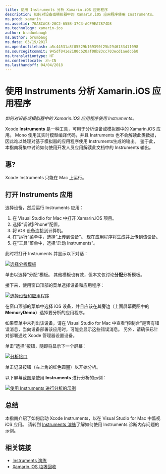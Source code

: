 ```yaml
---
title: 使用 Instruments 分析 Xamarin.iOS 应用程序
description: 如何对设备或模拟器中的 Xamarin.iOS 应用程序使用 Instruments。
ms.prod: xamarin
ms.assetid: 70A8CAC8-20C2-655B-37C3-ACF9EA7874D8
ms.technology: xamarin-ios
author: bradumbaugh
ms.author: brumbaug
ms.date: 03/19/2017
ms.openlocfilehash: a5c44531a8f05529b169390f25b2946133411098
ms.sourcegitcommit: 945df041e2180cb20af08b83cc703ecd1aedc6b0
ms.translationtype: HT
ms.contentlocale: zh-CN
ms.lasthandoff: 04/04/2018
---
```

# <a name="profiling-xamarinios-applications-with-instruments"></a>使用 Instruments 分析 Xamarin.iOS 应用程序

_如何对设备或模拟器中的 Xamarin.iOS 应用程序使用 Instruments。_

Xcode **Instruments** 是一种工具，可用于分析设备或模拟器中的 Xamarin.iOS 应用。 Mono 使用其实时模型编译代码，并且 Instruments 也不会解读此类数据，因此难以处理对基于模拟器的应用程序使用 Instruments生成的输出。
鉴于此，本指南将集中讨论如何使用开发人员应用解读此文档中的 Instruments 输出。

## <a name="requirements"></a>惠?

Xcode Instruments 只能在 Mac 上运行。

## <a name="opening-the-instruments-app"></a>打开 Instruments 应用

选择设备，然后运行 Instruments 应用：

1.  在 Visual Studio for Mac 中打开 Xamarin.iOS 项目。
2.  选择“调试|iPhone”配置。
3.  将 iOS 设备连接到计算机。
4.  在“运行”菜单中，选择“上传到设备”。 现在应用程序将生成并上传到该设备。
5.  在“工具”菜单中，选择“启动 Instruments”。


此时将打开 Instruments 并显示以下对话：

 [![](using-instruments-to-detect-native-leaks-using-markheap-images/instruments1.png "选择分析模板")](using-instruments-to-detect-native-leaks-using-markheap-images/instruments1.png#lightbox)

单击以选择“分配”模板。 其他模板也有效，但本文仅讨论**分配**分析模板。

接下来，使用窗口顶部的菜单选择设备和应用程序：

[![](using-instruments-to-detect-native-leaks-using-markheap-images/instruments2.png "选择设备和应用程序")](using-instruments-to-detect-native-leaks-using-markheap-images/instruments2.png#lightbox)

在窗口顶部的菜单中选择 iOS 设备，并且应该在其旁边（上面屏幕截图中的 **MemoryDemo**）选择要分析的应用程序。

如果菜单中未列出该设备，请在 Visual Studio for Mac 中查看“控制台”是否有错误消息，当向设备部署该应用时，可能会显示这些错误消息。 另外，请确保已针对部署通过 Xcode 管理器设置设备。

单击“选择”按钮，随即将显示下一个屏幕：

[![](using-instruments-to-detect-native-leaks-using-markheap-images/instruments3.png "分析接口")](using-instruments-to-detect-native-leaks-using-markheap-images/instruments3.png#lightbox)

单击记录按钮（左上角的红色圆圈）以开始分析。

以下屏幕截图是使用 **Instruments** 进行分析的示例：

[![](using-instruments-to-detect-native-leaks-using-markheap-images/instruments4.png "使用 Instruments 进行分析的示例")](using-instruments-to-detect-native-leaks-using-markheap-images/instruments4.png#lightbox)

## <a name="summary"></a>总结

本指南介绍了如何启动 Xcode Instruments，以在 Visual Studio for Mac 中监视 iOS 应用。 请转到 [Instruments 演练](~/ios/deploy-test/walkthrough-apples-instrument.md)了解如何使用 Instruments 诊断内存问题的示例。

## <a name="related-links"></a>相关链接

- [Instruments 演练](~/ios/deploy-test/walkthrough-apples-instrument.md)
- [Xamarin.iOS 垃圾回收](https://krumelur.me/2015/04/27/xamarin-ios-the-garbage-collector-and-me/)
